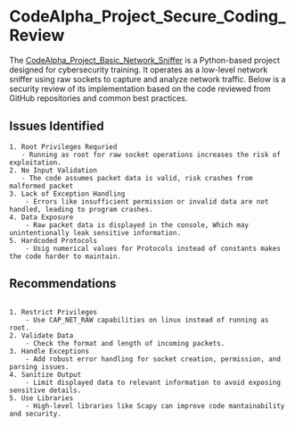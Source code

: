 # CodeAlpha_Project_Secure_Coding_Review

The [CodeAlpha_Project_Basic_Network_Sniffer](https://github.com/SilentCoder4/CodeAlpha_Project_Basic_Network_Sniffer) is a Python-based project designed for cybersecurity training. It operates as a low-level network sniffer using raw sockets to capture and analyze network traffic. Below is a security review of its implementation based on the code reviewed from GitHub repositories and common best practices.

## Issues Identified
```
1. Root Privileges Requried
   - Running as root for raw socket operations increases the risk of exploitation.
2. No Input Validation
   - The code assumes packet data is valid, risk crashes from malformed packet
3. Lack of Exception Handling
    - Errors like insufficient permission or invalid data are not handled, leading to program crashes.
4. Data Exposure
    - Raw packet data is displayed in the console, Which may unintentionally leak sensitive information.
5. Hardcoded Protocols
    - Usig numerical values for Protocols instead of constants makes the code harder to maintain.
```
## Recommendations
```

1. Restrict Privileges
    - Use CAP_NET_RAW capabilities on linux instead of running as root.
2. Validate Data
    - Check the format and length of incoming packets.
3. Handle Exceptions
    - Add robust error handling for socket creation, permission, and parsing issues.
4. Sanitize Output
    - Limit displayed data to relevant information to avoid exposing sensitive details.
5. Use Libraries
    - High-level libraries like Scapy can improve code mantainability and security.
```